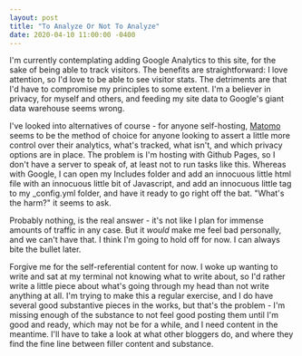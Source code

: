 ```yaml
---
layout: post
title: "To Analyze Or Not To Analyze"
date: 2020-04-10 11:00:00 -0400
---
```

I'm currently contemplating adding Google Analytics to this site, for the sake of being able to track visitors. The benefits are straightforward: I love attention, so I'd love to be able to see visitor stats. The detriments are that I'd have to compromise my principles to some extent. I'm a believer in privacy, for myself and others, and feeding my site data to Google's giant data warehouse seems wrong.

I've looked into alternatives of course - for anyone self-hosting, [Matomo](https://matomo.org/) seems to be the method of choice for anyone looking to assert a little more control over their analytics, what's tracked, what isn't, and which privacy options are in place. The problem is I'm hosting with Github Pages, so I don't have a server to speak of, at least not to run tasks like this. Whereas with Google, I can open my Includes folder and add an innocuous little html file with an innocuous little bit of Javascript, and add an innocuous little tag to my \_config.yml folder,  and have it ready to go right off the bat. "What's the harm?" it seems to ask.

Probably nothing, is the real answer - it's not like I plan for immense amounts of traffic in any case. But it *would* make me feel bad personally, and we can't have that. I think I'm going to hold off for now. I can always bite the bullet later.

Forgive me for the self-referential content for now. I woke up wanting to write and sat at my terminal not knowing what to write about, so I'd rather write a little piece about what's going through my head than not write anything at all. I'm trying to make this a regular exercise, and I do have several good substantive pieces in the works, but that's the problem - I'm missing enough of the substance to not feel good posting them until I'm good and ready, which may not be for a while, and I need content in the meantime. I'll have to take a look at what other bloggers do, and where they find the fine line between filler content and substance.
